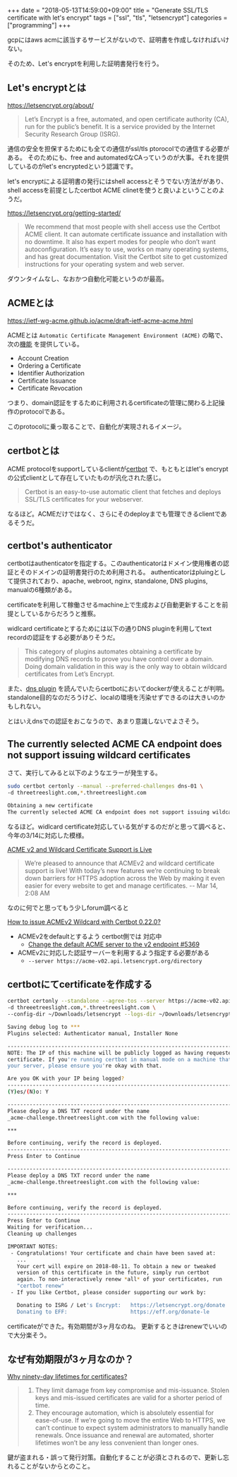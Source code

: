 +++
date = "2018-05-13T14:59:00+09:00"
title = "Generate SSL/TLS certificate with let's encrypt"
tags = ["ssl", "tls", "letsencrypt"]
categories = ["programming"]
+++

gcpにはaws acmに該当するサービスがないので、証明書を作成しなければいけない。

そのため、Let's encryptを利用した証明書発行を行う。

## Let's encryptとは

https://letsencrypt.org/about/

> Let’s Encrypt is a free, automated, and open certificate authority (CA), run for the public’s benefit. It is a service provided by the Internet Security Research Group (ISRG).

通信の安全を担保するためにも全ての通信がssl/tls ptorocolでの通信する必要がある。
そのためにも、free and automatedなCAっていうのが大事。それを提供しているのがlet's encryptedという認識です。

let's encryptによる証明書の発行にはshell accessとそうでない方法ががあり、shell accessを前提としたcertbot ACME clinetを使うと良いよということのようだ。

https://letsencrypt.org/getting-started/

> We recommend that most people with shell access use the Certbot ACME client. It can automate certificate issuance and installation with no downtime. It also has expert modes for people who don’t want autoconfiguration. It’s easy to use, works on many operating systems, and has great documentation. Visit the Certbot site to get customized instructions for your operating system and web server.

ダウンタイムなし、なおかつ自動化可能というのが最高。

## ACMEとは

https://ietf-wg-acme.github.io/acme/draft-ietf-acme-acme.html

ACMEとは `Automatic Certificate Management Environment (ACME)` の略で、次の[機能](https://ietf-wg-acme.github.io/acme/draft-ietf-acme-acme.html#certificate-management) を提供している。

- Account Creation
- Ordering a Certificate
- Identifier Authorization
- Certificate Issuance
- Certificate Revocation

つまり、domain認証をするために利用されるcertificateの管理に関わる上記操作のprotocolである。

このprotocolに乗っ取ることで、自動化が実現されるイメージ。

## certbotとは

ACME protocolをsupportしているclientが[certbot](https://certbot.eff.org/) で、もともとはlet's encryptの公式clientとして存在していたものが汎化された感じ。

> Certbot is an easy-to-use automatic client that fetches and deploys SSL/TLS certificates for your webserver. 

なるほど。ACMEだけではなく、さらにそのdeployまでも管理できるclientであるそうだ。

## certbot's authenticator

certbotはauthenticatorを指定する。このauthenticatorはドメイン使用権者の認証とそのドメインの証明書発行のため利用される。
authenticatorはpluingとして提供されており、apache, webroot, nginx, standalone, DNS plugins, manualの6種類がある。

certificateを利用して稼働させるmachine上で生成および自動更新することを前提としているからだろうと推察。

widlcard certificateとするためには以下の通りDNS pluginを利用してtext recordの認証をする必要がありそうだ。

> This category of plugins automates obtaining a certificate by modifying DNS records to prove you have control over a domain. Doing domain validation in this way is the only way to obtain wildcard certificates from Let’s Encrypt.

また、[dns plugin](https://certbot.eff.org/docs/using.html#dns-plugins) を読んでいたらcertbotにおいてdockerが使えることが判明。
standalone目的なのだろうけど、localの環境を汚染せずできるのは大きいのかもしれない。

とはいえdnsでの認証をおこなうので、あまり意識しないでよさそう。

## The currently selected ACME CA endpoint does not support issuing wildcard certificates

さて、実行してみると以下のようなエラーが発生する。

```sh
sudo certbot certonly --manual --preferred-challenges dns-01 \
-d threetreeslight.com,*.threetreeslight.com

Obtaining a new certificate
The currently selected ACME CA endpoint does not support issuing wildcard certificates.
```

なるほど。widlcard certificate対応している気がするのだがと思って調べると、今年の3/14に対応した模様。

[ACME v2 and Wildcard Certificate Support is Live](https://community.letsencrypt.org/t/acme-v2-and-wildcard-certificate-support-is-live/55579)

> We’re pleased to announce that ACMEv2 and wildcard certificate support is live! With today’s new features we’re continuing to break down barriers for HTTPS adoption across the Web by making it even easier for every website to get and manage certificates.
> -- Mar 14, 2:08 AM

なのに何でと思ってもう少しforum調べると

[How to issue ACMEv2 Wildcard with Certbot 0.22.0?](https://community.letsencrypt.org/t/how-to-issue-acmev2-wildcard-with-certbot-0-22-0/55657/3)

- ACMEv2をdefaultとするよう certbot側では 対応中 
    - [Change the default ACME server to the v2 endpoint #5369](https://github.com/certbot/certbot/issues/5369)
- ACMEv2に対応した認証サーバーを利用するよう指定する必要がある
    - `--server https://acme-v02.api.letsencrypt.org/directory`


## certbotにてcertificateを作成する

```sh
certbot certonly --standalone --agree-tos --server https://acme-v02.api.letsencrypt.org/directory \
-d threeetreeslight.com,*.threetreeslight.com \
--config-dir ~/Downloads/letsencrypt --logs-dir ~/Downloads/letsencrypt --work-dir ~/Downloads/letsencrypt

Saving debug log to ***
Plugins selected: Authenticator manual, Installer None

-------------------------------------------------------------------------------
NOTE: The IP of this machine will be publicly logged as having requested this
certificate. If you're running certbot in manual mode on a machine that is not
your server, please ensure you're okay with that.

Are you OK with your IP being logged?
-------------------------------------------------------------------------------
(Y)es/(N)o: Y

-------------------------------------------------------------------------------
Please deploy a DNS TXT record under the name
_acme-challenge.threetreeslight.com with the following value:

***

Before continuing, verify the record is deployed.
-------------------------------------------------------------------------------
Press Enter to Continue

-------------------------------------------------------------------------------
Please deploy a DNS TXT record under the name
_acme-challenge.threetreeslight.com with the following value:

***

Before continuing, verify the record is deployed.
-------------------------------------------------------------------------------
Press Enter to Continue
Waiting for verification...
Cleaning up challenges

IMPORTANT NOTES:
 - Congratulations! Your certificate and chain have been saved at:
   ...
   Your cert will expire on 2018-08-11. To obtain a new or tweaked
   version of this certificate in the future, simply run certbot
   again. To non-interactively renew *all* of your certificates, run
   "certbot renew"
 - If you like Certbot, please consider supporting our work by:

   Donating to ISRG / Let's Encrypt:   https://letsencrypt.org/donate
   Donating to EFF:                    https://eff.org/donate-le
```

certificateができた。有効期間が3ヶ月なのね。
更新するときはrenewでいいので大分楽そう。

## なぜ有効期限が3ヶ月なのか？

[Why ninety-day lifetimes for certificates?](https://letsencrypt.org/2015/11/09/why-90-days.html)

> 1. They limit damage from key compromise and mis-issuance. Stolen keys and mis-issued certificates are valid for a shorter period of time.
> 1. They encourage automation, which is absolutely essential for ease-of-use. If we’re going to move the entire Web to HTTPS, we can’t continue to expect system administrators to manually handle renewals. Once issuance and renewal are automated, shorter lifetimes won’t be any less convenient than longer ones.

鍵が盗まれる・誤って発行対策。自動化することが必須とされるので、更新し忘れることがないからとのこと。

